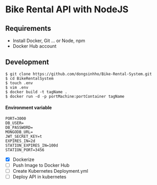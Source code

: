 # Bike Rental API with NodeJS

## Requirements
- Install Docker, Git ... or Node, npm
- Docker Hub account

## Development

```
$ git clone https://github.com/dongsinhho/Bike-Rental-System.git
$ cd BikeRentalSystem
$ touch .env
$ vim .env
$ docker build -t tagName .
$ docker run -d -p portMachine:portContainer tagName
```

#### Environment variable
```
PORT=3000
DB_USER=
DB_PASSWORD=
MONGODB_URL=
JWT_SECRET_KEY=t
EXPIRES_IN=2d
STATION_EXPIRES_IN=100d
STATION_PORT=3456
```

- [x] Dockerize
- [ ] Push Image to Docker Hub
- [ ] Create Kubernetes Deployment.yml
- [ ] Deploy API in kubernetes
